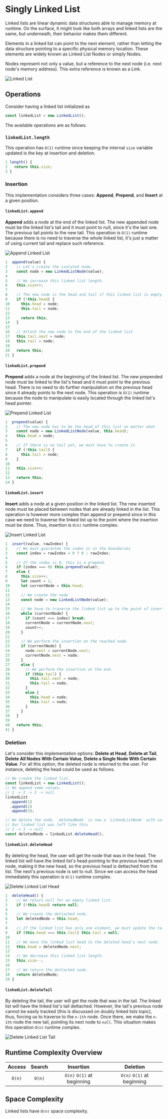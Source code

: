 # Singly Linked List
Linked lists are linear dynamic data structures able to manage memory at runtime. On the surface, it might look like both arrays and linked lists are the same, but underneath, their behavior makes them different.

Elements in a linked list can point to the next element, rather than letting the data structure pointing to a specific physical memory location. These elements are widely known as Linked List Nodes or simply Nodes.

Nodes represent not only a value, but a reference to the next node (i.e. next node's memory address). This extra reference is known as a Link.

![Linked List](assets/linked-list.png)

## Operations
Consider having a linked list initialized as
```js
const linkedList = new LinkedList();
```

The available operations are as follows.

### `linkedList.length`
This operation has `O(1)` runtime since keeping the internal `size` variable updated is the key at insertion and deletion.

```js
1 length() {
2   return this.size;
3 }
```

### Insertion
This implementation considers three cases: **Append**, **Prepend**, and **Insert** at a given position.

#### `linkedList.append`
**Append** adds a node at the end of the linked list. The new appended node must be the linked list's tail and it must point to null, since it's the last one. The previous tail points to the new tail. This operation is `O(1)` runtime because there is no need to traverse the whole linked list, it's just a matter of using current tail and replace such reference.

![Append Linked List](assets/append.png)

```js
1  append(value) {
2    // Let's create the isolated node.
3    const node = new LinkedListNode(value);
4
5    // We increase this linked list length.
6    this.size++;
7
8    // The new node is the head and tail if this linked list is empty.
9    if (!this.head) {
10     this.head = node;
11     this.tail = node;
12
13     return this;
14   }
15
16   // Attach the new node to the end of the linked list
17   this.tail.next = node;
18   this.tail = node;
19
20   return this;
21 }
```

#### `linkedList.prepend`
**Prepend** adds a node at the beginning of the linked list. The new prepended node must be linked to the list's head and it must point to the previous head. There is no need to do further manipulation on the previous head since it already points to the next node. This operation is `O(1)` runtime because the node to manipulate is easily located through the linked list's head pointer.

![Prepend Linked List](assets/prepend.png)

```js
1  prepend(value) {
2    // The new node has to be the head of this list no matter what
3    const node = new LinkedListNode(value, this.head);
4    this.head = node;
5
6    // If there is no tail yet, we must have to create it
7    if (!this.tail) {
8      this.tail = node;
9    }
10
11   this.size++;
12
13   return this;
14 }
```

#### `linkedList.insert`
**Insert** adds a node at a given position in the linked list. The new inserted node must be placed between nodes that are already linked in the list. This operation is however more complex than append or prepend since in this case we need to traverse the linked list up to the point where the insertion must be done. Thus, insertion is `O(n)` runtime complex.

![Insert Linked List](assets/insert.png)

```js
1  insert(value, rawIndex) {
2    // We must guarantee the index is in the boundaries
3    const index = rawIndex < 0 ? 0 : rawIndex;
4  
5    // If the index is 0, this is a prepend.
6    if (index === 0) this.prepend(value);
7    else {
8      this.size++;
9      let count = 1;
10     let currentNode = this.head;
11 
12     // We create the node
13     const node = new LinkedListNode(value);
14 
15     // We have to traverse the linked list up to the point of insertion
16     while (currentNode) {
17       if (count === index) break;
18       currentNode = currentNode.next;
19       count++;
20     }
21 
22     // We perform the insertion on the reached node.
23     if (currentNode) {
24       node.next = currentNode.next;
25       currentNode.next = node;
26     }
27     else {
28       // We perform the insertion at the end.
29       if (this.tail) {
30         this.tail.next = node;
31         this.tail = node;
32       }
33       else {
34         this.head = node;
35         this.tail = node;
36       }
37     }
38   }
39 
40   return this;
41 }
```

### Deletion
Let's consider this implementation options: **Delete at Head**, **Delete at Tail**, **Delete All Nodes With Certain Value**, **Delete a Single Node With Certain Value**. For all this option, the deleted node is returned to the user. For instance, deleting the head could be used as follows.

```js
// We create the linked list.
const linkedList = new LinkedList();
// We append some values.
// 1 -> 2 -> 3 -> null
linkedList
  .append(1)
  .append(2)
  .append(3);

// We delete the node. `deletedNode` is now a `LinkedListNode` with value set to 1.
// Our linked list was left like this
// 2 -> 3 -> null
const deletedNode = linkedList.deleteHead();
```

#### `linkedList.deleteHead`
By deleting the head, the user will get the node that was in the head. The linked list will have the linked list's head pointing to the previous head's next node, making it the new head, so the previous head is dettached from the list. The next's previous node is set to null. Since we can access the head immediately this operation is `O(1)` runtime complex.

![Delete Linked List Head](assets/delete-head.png)

```js
1  deleteHead() {
2    // We return null for an empty linked list.
3    if (!this.head) return null;
4
5    // We create the dettached node.
6    let deletedNode = this.head;
7
8    // If the linked list has only one element, we must update the tail reference as well.
9    if (this.head === this.tail) this.tail = null;
10
11   // We move the linked list head to the deleted head's next node.
12   this.head = deletedNode.next;
13
14   // We decrease this linked list length.
15   this.size--;
16
17   // We return the dettached node.
18   return deletedNode;
19 }
```

#### `linkedList.deleteTail`
By deleting the tail, the user will get the node that was in the tail. The linked list will have the linked list's tail dettached. However, the tail's previous node cannot be easily tracked (this is discussed on doubly linked lists topic), thus, forcing us to traverse to the `n-1th` node. Once there, we make the `n-1th` node the new tail, pointing its next node to `null`. This situation makes this operation `O(n)` runtime complex.

![Delete Linked List Tail](assets/delete-tail.png)

## Runtime Complexity Overview
| Access | Search | Insertion                  | Deletion                   |
|:------:|:------:|:--------------------------:|:--------------------------:|
| `O(n)` | `O(n)` | `O(n)` `O(1)` at beginning | `O(n)` `O(1)` at beginning |`

## Space Complexity
Linked lists have `O(n)` space complexity.